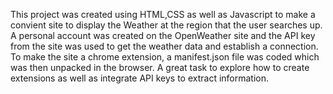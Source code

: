 This project was created using HTML,CSS as well as Javascript to make a convient site to display the Weather at the region that the user searches up.
A personal account was created on the OpenWeather site and the API key from the site was used to get the weather data and establish a connection. To make the site a chrome extension, a manifest.json file was coded which was then unpacked in the browser. A great task to explore how to create extensions as well as integrate API keys to extract information.
